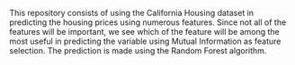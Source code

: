 This repository consists of using the California Housing dataset in predicting the housing prices using numerous features. Since not all of the features will be important, we see which of the feature will be among the most useful in predicting the variable using Mutual Information as feature selection. The prediction is made using the Random Forest algorithm.
